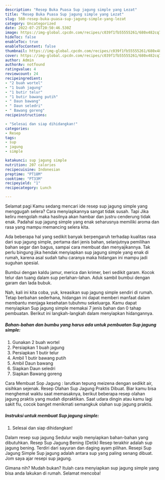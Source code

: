```yaml
---
description: "Resep Buka Puasa Sup jagung simple yang Lezat"
title: "Resep Buka Puasa Sup jagung simple yang Lezat"
slug: 560-resep-buka-puasa-sup-jagung-simple-yang-lezat
category: Uncategorized
date: 2022-07-25T20:50:46.530Z
image: https://img-global.cpcdn.com/recipes/c039f1fb55555261/680x482cq70/sup-jagung-simple-foto-resep-utama.jpg
hideToc: false
enableToc: true
enableTocContent: false
thumbnail: https://img-global.cpcdn.com/recipes/c039f1fb55555261/680x482cq70/sup-jagung-simple-foto-resep-utama.jpg
cover: https://img-global.cpcdn.com/recipes/c039f1fb55555261/680x482cq70/sup-jagung-simple-foto-resep-utama.jpg
author: Admin
authorAv: notfound
ratingvalue: 4
reviewcount: 24
recipeingredient:
- "2 buah wortel"
- "1 buah jagung"
- "1 butir telur"
- "1 butir bawang putih"
- " Daun bawang"
- " Daun seledri"
- " Bawang goreng"
recipeinstructions:

- "Selesai dan siap dihidangkan!"
categories:
- Resep
tags:
- sup
- jagung
- simple

katakunci: sup jagung simple 
nutrition: 207 calories
recipecuisine: Indonesian
preptime: "PT18M"
cooktime: "PT33M"
recipeyield: "1"
recipecategory: Lunch

---
```



Selamat pagi Kamu sedang mencari ide resep sup jagung simple yang menggugah selera? Cara menyiapkannya sangat tidak susah. Tapi Jika keliru mengolah maka hasilnya akan hambar dan justru cenderung tidak enak. Padahal sup jagung simple yang enak seharusnya memiliki aroma dan rasa yang mampu memancing selera kita.


Ada beberapa hal yang sedikit banyak berpengaruh terhadap kualitas rasa dari sup jagung simple, pertama dari jenis bahan, selanjutnya pemilihan bahan segar dan bagus, sampai cara membuat dan menyajikannya. Tak perlu bingung jika hendak menyiapkan sup jagung simple yang enak di rumah, karena asal sudah tahu caranya maka hidangan ini mampu jadi suguhan spesial.

Bumbui dengan kaldu jamur, merica dan krimer, beri sedikit garam. Kocok telur dan tuang dalam sup perlahan-lahan. Aduk sambil bumbui dengan garam dan lada bubuk.


Nah, kali ini kita coba, yuk, kreasikan sup jagung simple sendiri di rumah. Tetap berbahan sederhana, hidangan ini dapat memberi manfaat dalam membantu menjaga kesehatan tubuhmu sekeluarga. Kamu dapat menyiapkan Sup jagung simple memakai 7 jenis bahan dan 0 tahap pembuatan. Berikut ini langkah-langkah dalam menyiapkan hidangannya.

<!--inarticleads1-->

##### Bahan-bahan dan bumbu yang harus ada untuk pembuatan Sup jagung simple:

1. Gunakan 2 buah wortel
1. Persiapkan 1 buah jagung
1. Persiapkan 1 butir telur
1. Ambil 1 butir bawang putih
1. Ambil  Daun bawang
1. Siapkan  Daun seledri
1. Siapkan  Bawang goreng


Cara Membuat Sop Jagung : larutkan tepung meizena dengan sedikit air, sisihkan sejenak. Resep Olahan Sup Jagung Praktis Dibuat. Biar kamu bisa menghemat waktu saat memasaknya, berikut beberapa resep olahan jagung praktis yang mudah dipraktikan. Saat udara dingin atau kamu lagi sakit flu, cocok banget menikmati semangkuk olahan sup jagung praktis. 

<!--inarticleads2-->

##### Instruksi untuk membuat Sup jagung simple:


1. Selesai dan siap dihidangkan!

Dalam resep sup jagung Sedulur wajib menyiapkan bahan-bahan yang dibutuhkan. Resep Sup Jagung Bening (Detik) Resep terakhir adalah sup jagung bening. Terdiri dari sayuran dan daging ayam pilihan. Resepi Sup Jagung Simple Sup jagung adalah antara sup yang paling senang dibuat. Jom saya ajar resepi sup jagung. 

Gimana nih? Mudah bukan? Itulah cara menyiapkan sup jagung simple yang bisa anda lakukan di rumah. Selamat mencoba!
